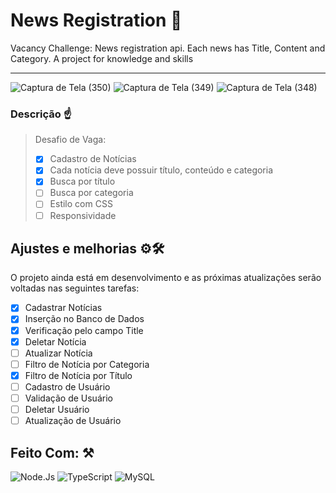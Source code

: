 # News Registration 🐐
 Vacancy Challenge: News registration api. Each news has Title, Content and Category. A project for knowledge and skills
<hr>

![Captura de Tela (350)](https://user-images.githubusercontent.com/77081114/162333082-d32c0251-8585-4a74-8072-d1d320a1711a.png)
![Captura de Tela (349)](https://user-images.githubusercontent.com/77081114/162333084-fd33e950-0373-4aa0-b0c6-103436a4da92.png)
![Captura de Tela (348)](https://user-images.githubusercontent.com/77081114/162333087-6eebb877-4931-4e8a-bfa7-4933db1a7f7c.png)

### Descrição ☝
> Desafio de Vaga:
> - [x] Cadastro de Notícias
> - [x] Cada notícia deve possuir título, conteúdo e categoria
> - [x] Busca por título 
> - [ ] Busca por categoria
> - [ ] Estilo com CSS
> - [ ] Responsividade


## Ajustes e melhorias ⚙🛠

O projeto ainda está em desenvolvimento e as próximas atualizações serão voltadas nas seguintes tarefas:

- [x] Cadastrar Notícias
- [x] Inserção no Banco de Dados
- [x] Verificação pelo campo Title
- [x] Deletar Notícia
- [ ] Atualizar Notícia
- [ ] Filtro de Notícia por Categoria
- [x] Filtro de Notícia por Título
- [ ] Cadastro de Usuário
- [ ] Validação de Usuário
- [ ] Deletar Usuário
- [ ] Atualização de Usuário

## Feito Com: ⚒
![Node.Js](https://img.shields.io/badge/Node.js-52b788?style=for-the-badge&logo=node.js&logoColor=white)
![TypeScript](https://img.shields.io/badge/TypeScript-00b4d8?style=for-the-badge&logo=typescript&logoColor=white)
![MySQL](https://img.shields.io/badge/MySQL-00000F?style=for-the-badge&logo=mysql&logoColor=white)

